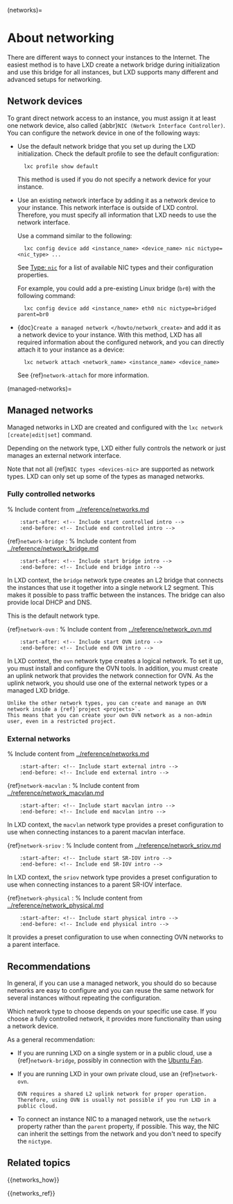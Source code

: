 (networks)=
# About networking

There are different ways to connect your instances to the Internet. The easiest method is to have LXD create a network bridge during initialization and use this bridge for all instances, but LXD supports many different and advanced setups for networking.

## Network devices

To grant direct network access to an instance, you must assign it at least one network device, also called {abbr}`NIC (Network Interface Controller)`.
You can configure the network device in one of the following ways:

- Use the default network bridge that you set up during the LXD initialization.
  Check the default profile to see the default configuration:

        lxc profile show default

  This method is used if you do not specify a network device for your instance.
- Use an existing network interface by adding it as a network device to your instance.
  This network interface is outside of LXD control.
  Therefore, you must specify all information that LXD needs to use the network interface.

  Use a command similar to the following:

        lxc config device add <instance_name> <device_name> nic nictype=<nic_type> ...

  See [Type: `nic`](devices-nic) for a list of available NIC types and their configuration properties.

  For example, you could add a pre-existing Linux bridge (`br0`) with the following command:

        lxc config device add <instance_name> eth0 nic nictype=bridged parent=br0
- {doc}`Create a managed network </howto/network_create>` and add it as a network device to your instance.
  With this method, LXD has all required information about the configured network, and you can directly attach it to your instance as a device:

        lxc network attach <network_name> <instance_name> <device_name>

  See {ref}`network-attach` for more information.

(managed-networks)=
## Managed networks

Managed networks in LXD are created and configured with the `lxc network [create|edit|set]` command.

Depending on the network type, LXD either fully controls the network or just manages an external network interface.

Note that not all {ref}`NIC types <devices-nic>` are supported as network types.
LXD can only set up some of the types as managed networks.

### Fully controlled networks

% Include content from [../reference/networks.md](../reference/networks.md)
```{include} ../reference/networks.md
    :start-after: <!-- Include start controlled intro -->
    :end-before: <!-- Include end controlled intro -->
```

{ref}`network-bridge`
: % Include content from [../reference/network_bridge.md](../reference/network_bridge.md)
  ```{include} ../reference/network_bridge.md
      :start-after: <!-- Include start bridge intro -->
      :end-before: <!-- Include end bridge intro -->
  ```

  In LXD context, the `bridge` network type creates an L2 bridge that connects the instances that use it together into a single network L2 segment.
  This makes it possible to pass traffic between the instances.
  The bridge can also provide local DHCP and DNS.

  This is the default network type.

{ref}`network-ovn`
: % Include content from [../reference/network_ovn.md](../reference/network_ovn.md)
  ```{include} ../reference/network_ovn.md
      :start-after: <!-- Include start OVN intro -->
      :end-before: <!-- Include end OVN intro -->
  ```

  In LXD context, the `ovn` network type creates a logical network.
  To set it up, you must install and configure the OVN tools.
  In addition, you must create an uplink network that provides the network connection for OVN.
  As the uplink network, you should use one of the external network types or a managed LXD bridge.

  ```{tip}
  Unlike the other network types, you can create and manage an OVN network inside a {ref}`project <projects>`.
  This means that you can create your own OVN network as a non-admin user, even in a restricted project.
  ```

### External networks

% Include content from [../reference/networks.md](../reference/network_external.md)
```{include} ../reference/networks.md
    :start-after: <!-- Include start external intro -->
    :end-before: <!-- Include end external intro -->
```

{ref}`network-macvlan`
: % Include content from [../reference/network_macvlan.md](../reference/network_macvlan.md)
  ```{include} ../reference/network_macvlan.md
      :start-after: <!-- Include start macvlan intro -->
      :end-before: <!-- Include end macvlan intro -->
  ```

  In LXD context, the `macvlan` network type provides a preset configuration to use when connecting instances to a parent macvlan interface.

{ref}`network-sriov`
: % Include content from [../reference/network_sriov.md](../reference/network_sriov.md)
  ```{include} ../reference/network_sriov.md
      :start-after: <!-- Include start SR-IOV intro -->
      :end-before: <!-- Include end SR-IOV intro -->
  ```

  In LXD context, the `sriov` network type provides a preset configuration to use when connecting instances to a parent SR-IOV interface.

{ref}`network-physical`
: % Include content from [../reference/network_physical.md](../reference/network_physical.md)
  ```{include} ../reference/network_physical.md
      :start-after: <!-- Include start physical intro -->
      :end-before: <!-- Include end physical intro -->
  ```

  It provides a preset configuration to use when connecting OVN networks to a parent interface.

## Recommendations

In general, if you can use a managed network, you should do so because networks are easy to configure and you can reuse the same network for several instances without repeating the configuration.

Which network type to choose depends on your specific use case.
If you choose a fully controlled network, it provides more functionality than using a network device.

As a general recommendation:

- If you are running LXD on a single system or in a public cloud, use a {ref}`network-bridge`, possibly in connection with the [Ubuntu Fan](https://www.youtube.com/watch?v=5cwd0vZJ5bw).
- If you are running LXD in your own private cloud, use an {ref}`network-ovn`.

  ```{note}
  OVN requires a shared L2 uplink network for proper operation.
  Therefore, using OVN is usually not possible if you run LXD in a public cloud.
  ```

- To connect an instance NIC to a managed network, use the `network` property rather than the `parent` property, if possible.
  This way, the NIC can inherit the settings from the network and you don't need to specify the `nictype`.

## Related topics

{{networks_how}}

{{networks_ref}}
